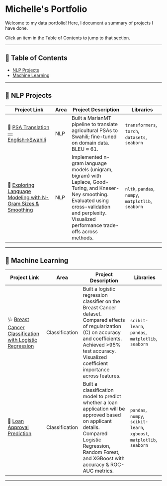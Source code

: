 # Michelle's Portfolio
Welcome to my data portfolio! Here, I document a summary of projects I have done.

Click an item in the Table of Contents to jump to that section.

---
  
## 📑 Table of Contents
- [NLP Projects](#-nlp-projects)
- [Machine Learning](#-machine-learning)

  
---

## 🧠 NLP Projects
| Project Link | Area | Project Description | Libraries |
|--------------|------|----------------------|-----------|
| 🌾 [PSA Translation — English→Swahili](https://github.com/michellekituku/PSA-Translation) | NLP | Built a MarianMT pipeline to translate agricultural PSAs to Swahili; fine-tuned on domain data. BLEU ≈ 61. | `transformers`, `torch`, `datasets`, `seaborn` |
|🔡 [Exploring Language Modeling with N-Gram Sizes & Smoothing](https://github.com/michellekituku/NGram-Language-Modeling) | NLP | Implemented n-gram language models (unigram, bigram) with Laplace, Good-Turing, and Kneser-Ney smoothing. Evaluated using cross-validation and perplexity. Visualized performance trade-offs across methods. | `nltk`, `pandas`, `numpy`, `matplotlib`, `seaborn` |

---

## 🤖 Machine Learning
| Project Link | Area | Project Description | Libraries |
|--------------|------|----------------------|-----------|
| 🩺 [Breast Cancer Classification with Logistic Regression](https://github.com/michellekituku/Breast-Cancer-LogReg) | Classification | Built a logistic regression classifier on the Breast Cancer dataset. Compared effects of regularization (C) on accuracy and coefficients. Achieved >95% test accuracy. Visualized coefficient importance across features. | `scikit-learn`, `pandas`, `matplotlib`, `seaborn` |
| 🏦 [Loan Approval Prediction](https://github.com/michellekituku/Loan-Approval-Prediction) | Classification | Built a classification model to predict whether a loan application will be approved based on applicant details. Compared Logistic Regression, Random Forest, and XGBoost with accuracy & ROC-AUC metrics. | `pandas`, `numpy`, `scikit-learn`, `xgboost`, `matplotlib`, `seaborn` |

---
